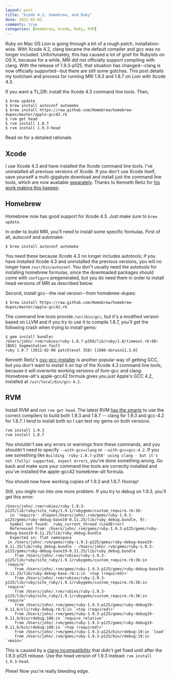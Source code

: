 ```yaml
---
layout: post
title: "Xcode 4.3, homebrew, and Ruby"
date: 2012-03-02
comments: true
categories: [Homebrew, Xcode, Ruby, RVM]
---
```

Ruby on Mac OS Lion is going through a bit of a rough patch,
installation-wise. With Xcode 4.2, clang became the default compiler and gcc
was no longer included. Unfortunately, this has caused a lot of grief for
Rubyists on OS X, because for a while, MRI did not officially support
compiling with clang. With the release of 1.9.3-p125,
that situation has changed--clang is now officially supported--but
there are still some gotchas. This post details my toolchain and process for
running MRI 1.9.3 and 1.8.7 on Lion with Xcode 4.3.

If you want a TL;DR: install the Xcode 4.3 command line tools. Then,

```
$ brew update
$ brew install autoconf automake
$ brew install https://raw.github.com/Homebrew/homebrew-dupes/master/apple-gcc42.rb
$ rvm get head
$ rvm install 1.8.7
$ rvm install 1.9.3-head
```

Read on for a detailed rationale.

## Xcode

I use Xcode 4.3 and have installed the Xcode command line tools. I've
uninstalled all previous versions of Xcode. If you don't use Xcode itself,
save yourself a multi-gigabyte download and install just the command line
tools, which are now available
[separately](http://developer.apple.com/downloads). Thanks to Kenneth Reitz for
[his work making this happen](http://kennethreitz.com/xcode-gcc-and-homebrew.html).

## Homebrew

Homebrew now has good support for Xcode 4.3. Just make sure to `brew update`.

In order to build MRI, you'll need to install some specific formulas. First
of all, autoconf and automake:

    $ brew install autoconf automake

You need these because Xcode 4.3 no longer includes autotools; if you have
installed Xcode 4.3 and uninstalled the previous versions,
you will no longer have `/usr/bin/autoconf`. You don't usually need the
autotools for installing homebrew formulas, since the downloaded packages
should come with `configure` pregenerated, but you do need them in order to
install head versions of MRI as described below.

Second, install gcc--the real version--from homebrew-dupes:

    $ brew install https://raw.github.com/Homebrew/homebrew-dupes/master/apple-gcc42.rb

The command line tools provide `/usr/bin/gcc`, but it's a modified version
based on LLVM and if you try to use it to compile 1.8.7,
you'll get the following crash when trying to install gems:

```
$ gem install bundler
/Users/john/.rvm/rubies/ruby-1.8.7-p358/lib/ruby/1.8/timeout.rb:60: [BUG] Segmentation fault
ruby 1.8.7 (2012-02-08 patchlevel 358) [i686-darwin11.3.0]
```

Kenneth Reitz's
[osx-gcc-installer](https://github.com/kennethreitz/osx-gcc-installer) is another
popular way of getting GCC,
but you don't want to install it on top of the Xcode 4.3 command line tools,
because it will overwrite working versions of llvm-gcc and clang.
Homebrew-alt's apple-gcc42 formula gives you _just_ Apple's GCC 4.2,
installed at `/usr/local/bin/gcc-4.2`.

## RVM

Install RVM and run `rvm get head`. The latest RVM
[has the smarts](https://github.com/wayneeseguin/rvm/issues/763) to use the
correct compilers to build both 1.9.3 and 1.8.7 -- clang for 1.9.3 and gcc-4.2
for 1.8.7. I tend to install both so I can test my gems on both versions.

    rvm install 1.9.3
    rvm install 1.8.7

You shouldn't see any errors or warnings from these commands,
and you shouldn't need to specify `--with-gcc=clang` or `--with-gcc=gcc-4.2`.
If you see something like `Building 'ruby-1.8.7-p358' using clang - but it's
not (fully) supported, expect errors`, you've done something wrong. Go back
and make sure your command line tools are correctly installed and you've
installed the apple-gcc42 homebrew-alt formula.

You should now have working copies of 1.9.3 and 1.8.7. Hooray!

Still, you might run into one more problem. If you try to debug on 1.9.3,
you'll get this error:

```
/Users/john/.rvm/rubies/ruby-1.9.3-p125/lib/ruby/site_ruby/1.9.1/rubygems/custom_require.rb:36:
  in `require': dlopen(/Users/john/.rvm/gems/ruby-1.9.3-p125/gems/ruby-debug-base19-0.11.25/lib/ruby_debug.bundle, 9):
  Symbol not found: _ruby_current_thread (LoadError)
  Referenced from: /Users/john/.rvm/gems/ruby-1.9.3-p125/gems/ruby-debug-base19-0.11.25/lib/ruby_debug.bundle
  Expected in: flat namespace
 in /Users/john/.rvm/gems/ruby-1.9.3-p125/gems/ruby-debug-base19-0.11.25/lib/ruby_debug.bundle - /Users/john/.rvm/gems/ruby-1.9.3-p125/gems/ruby-debug-base19-0.11.25/lib/ruby_debug.bundle
	from /Users/john/.rvm/rubies/ruby-1.9.3-p125/lib/ruby/site_ruby/1.9.1/rubygems/custom_require.rb:36:in `require'
	from /Users/john/.rvm/gems/ruby-1.9.3-p125/gems/ruby-debug-base19-0.11.25/lib/ruby-debug-base.rb:1:in `<top (required)>'
	from /Users/john/.rvm/rubies/ruby-1.9.3-p125/lib/ruby/site_ruby/1.9.1/rubygems/custom_require.rb:36:in `require'
	from /Users/john/.rvm/rubies/ruby-1.9.3-p125/lib/ruby/site_ruby/1.9.1/rubygems/custom_require.rb:36:in `require'
	from /Users/john/.rvm/gems/ruby-1.9.3-p125/gems/ruby-debug19-0.11.6/cli/ruby-debug.rb:5:in `<top (required)>'
	from /Users/john/.rvm/gems/ruby-1.9.3-p125/gems/ruby-debug19-0.11.6/bin/rdebug:108:in `require_relative'
	from /Users/john/.rvm/gems/ruby-1.9.3-p125/gems/ruby-debug19-0.11.6/bin/rdebug:108:in `<top (required)>'
	from /Users/john/.rvm/gems/ruby-1.9.3-p125/bin/rdebug:19:in `load'
	from /Users/john/.rvm/gems/ruby-1.9.3-p125/bin/rdebug:19:in `<main>'
```

This is caused by a [clang incompatibility](https://bugs.ruby-lang.org/issues/6080)
that didn't get fixed until after the 1.9.3-p125 release. Use the head
version of 1.9.3 instead: `rvm install 1.9.3-head`.

Phew! Now you're really bleeding edge.

